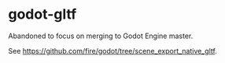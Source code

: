 # godot-gltf

Abandoned to focus on merging to Godot Engine master.

See https://github.com/fire/godot/tree/scene_export_native_gltf.
